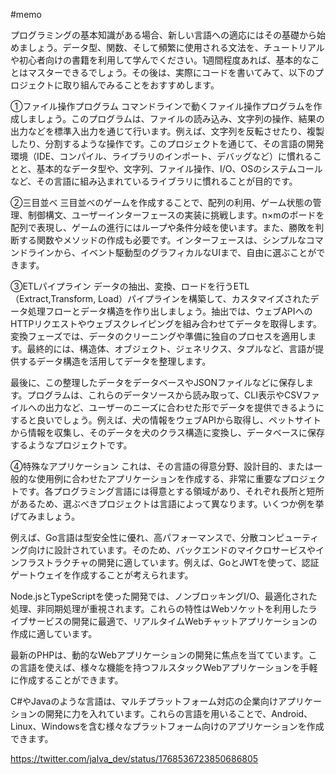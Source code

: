 #memo

プログラミングの基本知識がある場合、新しい言語への適応にはその基礎から始めましょう。データ型、関数、そして頻繁に使用される文法を、チュートリアルや初心者向けの書籍を利用して学んでください。1週間程度あれば、基本的なことはマスターできるでしょう。その後は、実際にコードを書いてみて、以下のプロジェクトに取り組んでみることをおすすめします。

①ファイル操作プログラム
コマンドラインで動くファイル操作プログラムを作成しましょう。このプログラムは、ファイルの読み込み、文字列の操作、結果の出力などを標準入出力を通じて行います。例えば、文字列を反転させたり、複製したり、分割するような操作です。このプロジェクトを通じて、その言語の開発環境（IDE、コンパイル、ライブラリのインポート、デバッグなど）に慣れることと、基本的なデータ型や、文字列、ファイル操作、I/O、OSのシステムコールなど、その言語に組み込まれているライブラリに慣れることが目的です。

②三目並べ
三目並べのゲームを作成することで、配列の利用、ゲーム状態の管理、制御構文、ユーザーインターフェースの実装に挑戦します。n×mのボードを配列で表現し、ゲームの進行にはループや条件分岐を使います。また、勝敗を判断する関数やメソッドの作成も必要です。インターフェースは、シンプルなコマンドラインから、イベント駆動型のグラフィカルなUIまで、自由に選ぶことができます。

③ETLパイプライン
データの抽出、変換、ロードを行うETL（Extract,Transform, Load）パイプラインを構築して、カスタマイズされたデータ処理フローとデータ構造を作り出しましょう。抽出では、ウェブAPIへのHTTPリクエストやウェブスクレイピングを組み合わせてデータを取得します。変換フェーズでは、データのクリーニングや準備に独自のプロセスを適用します。最終的には、構造体、オブジェクト、ジェネリクス、タプルなど、言語が提供するデータ構造を活用してデータを整理します。

最後に、この整理したデータをデータベースやJSONファイルなどに保存します。プログラムは、これらのデータソースから読み取って、CLI表示やCSVファイルへの出力など、ユーザーのニーズに合わせた形でデータを提供できるようにすると良いでしょう。例えば、犬の情報をウェブAPIから取得し、ペットサイトから情報を収集し、そのデータを犬のクラス構造に変換し、データベースに保存するようなプロジェクトです。

④特殊なアプリケーション
これは、その言語の得意分野、設計目的、または一般的な使用例に合わせたアプリケーションを作成する、非常に重要なプロジェクトです。各プログラミング言語には得意とする領域があり、それぞれ長所と短所があるため、選ぶべきプロジェクトは言語によって異なります。いくつか例を挙げてみましょう。

例えば、Go言語は型安全性に優れ、高パフォーマンスで、分散コンピューティング向けに設計されています。そのため、バックエンドのマイクロサービスやインフラストラクチャの開発に適しています。例えば、GoとJWTを使って、認証ゲートウェイを作成することが考えられます。

Node.jsとTypeScriptを使った開発では、ノンブロッキングI/O、最適化された処理、非同期処理が重視されます。これらの特性はWebソケットを利用したライブサービスの開発に最適で、リアルタイムWebチャットアプリケーションの作成に適しています。

最新のPHPは、動的なWebアプリケーションの開発に焦点を当てています。この言語を使えば、様々な機能を持つフルスタックWebアプリケーションを手軽に作成することができます。

C#やJavaのような言語は、マルチプラットフォーム対応の企業向けアプリケーションの開発に力を入れています。これらの言語を用いることで、Android、Linux、Windowsを含む様々なプラットフォーム向けのアプリケーションを作成できます。

https://twitter.com/jalva_dev/status/1768536723850686805
